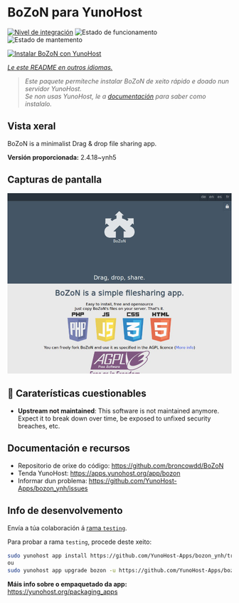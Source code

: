 <!--
NOTA: Este README foi creado automáticamente por <https://github.com/YunoHost/apps/tree/master/tools/readme_generator>
NON debe editarse manualmente.
-->

# BoZoN para YunoHost

[![Nivel de integración](https://dash.yunohost.org/integration/bozon.svg)](https://dash.yunohost.org/appci/app/bozon) ![Estado de funcionamento](https://ci-apps.yunohost.org/ci/badges/bozon.status.svg) ![Estado de mantemento](https://ci-apps.yunohost.org/ci/badges/bozon.maintain.svg)

[![Instalar BoZoN con YunoHost](https://install-app.yunohost.org/install-with-yunohost.svg)](https://install-app.yunohost.org/?app=bozon)

*[Le este README en outros idiomas.](./ALL_README.md)*

> *Este paquete permíteche instalar BoZoN de xeito rápido e doado nun servidor YunoHost.*  
> *Se non usas YunoHost, le a [documentación](https://yunohost.org/install) para saber como instalalo.*

## Vista xeral

BoZoN is a minimalist Drag & drop file sharing app.


**Versión proporcionada:** 2.4.18~ynh5

## Capturas de pantalla

![Captura de pantalla de BoZoN](./doc/screenshots/bozon_screenshot.png)

## :red_circle: Caraterísticas cuestionables

- **Upstream not maintained**: This software is not maintained anymore. Expect it to break down over time, be exposed to unfixed security breaches, etc.

## Documentación e recursos

- Repositorio de orixe do código: <https://github.com/broncowdd/BoZoN>
- Tenda YunoHost: <https://apps.yunohost.org/app/bozon>
- Informar dun problema: <https://github.com/YunoHost-Apps/bozon_ynh/issues>

## Info de desenvolvemento

Envía a túa colaboración á [rama `testing`](https://github.com/YunoHost-Apps/bozon_ynh/tree/testing).

Para probar a rama `testing`, procede deste xeito:

```bash
sudo yunohost app install https://github.com/YunoHost-Apps/bozon_ynh/tree/testing --debug
ou
sudo yunohost app upgrade bozon -u https://github.com/YunoHost-Apps/bozon_ynh/tree/testing --debug
```

**Máis info sobre o empaquetado da app:** <https://yunohost.org/packaging_apps>
